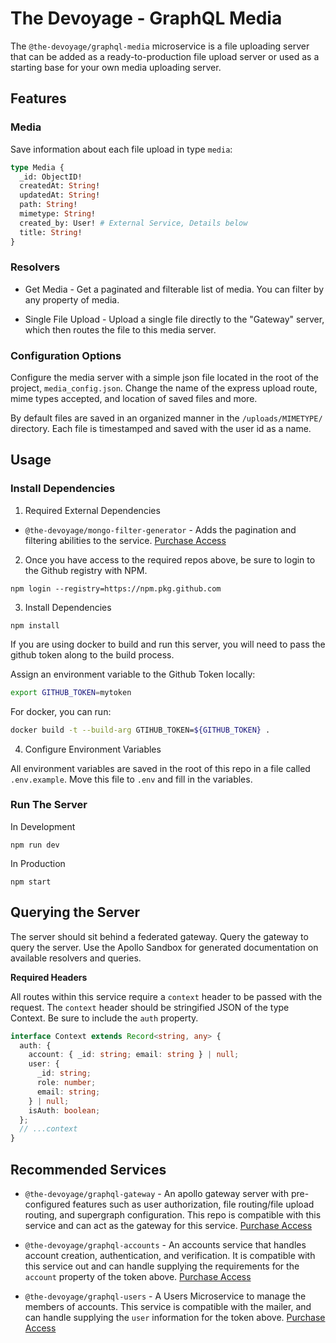 # The Devoyage - GraphQL Media

The `@the-devoyage/graphql-media` microservice is a file uploading server that can be added as a ready-to-production file upload server or used as a starting base for your own media uploading server.

## Features

### Media

Save information about each file upload in type `media`:

```graphql
type Media {
  _id: ObjectID!
  createdAt: String!
  updatedAt: String!
  path: String!
  mimetype: String!
  created_by: User! # External Service, Details below
  title: String!
}
```

### Resolvers

- Get Media - Get a paginated and filterable list of media. You can filter by any property of media.

- Single File Upload - Upload a single file directly to the "Gateway" server, which then routes the file to this media server.

### Configuration Options

Configure the media server with a simple json file located in the root of the project, `media_config.json`. Change the name of the express upload route, mime types accepted, and location of saved files and more.

By default files are saved in an organized manner in the `/uploads/MIMETYPE/` directory. Each file is timestamped and saved with the user id as a name.

## Usage

### Install Dependencies

1. Required External Dependencies

- `@the-devoyage/mongo-filter-generator` - Adds the pagination and filtering abilities to the service. [Purchase Access](https://basetools.io/checkout/vyOL9ATx)

2. Once you have access to the required repos above, be sure to login to the Github registry with NPM.

```
npm login --registry=https://npm.pkg.github.com
```

3. Install Dependencies

```
npm install
```

If you are using docker to build and run this server, you will need to pass the github token along to the build process.

Assign an environment variable to the Github Token locally:

```bash
export GITHUB_TOKEN=mytoken
```

For docker, you can run:

```bash
docker build -t --build-arg GTIHUB_TOKEN=${GITHUB_TOKEN} .
```

4. Configure Environment Variables

All environment variables are saved in the root of this repo in a file called `.env.example`. Move this file to `.env` and fill in the variables.

### Run The Server

In Development

```
npm run dev
```

In Production

```
npm start
```

## Querying the Server

The server should sit behind a federated gateway. Query the gateway to query the server. Use the Apollo Sandbox for generated documentation on available resolvers and queries.

**Required Headers**

All routes within this service require a `context` header to be passed with the request. The `context` header should be stringified JSON of the type Context. Be sure to include the `auth` property.

```ts
interface Context extends Record<string, any> {
  auth: {
    account: { _id: string; email: string } | null;
    user: {
      _id: string;
      role: number;
      email: string;
    } | null;
    isAuth: boolean;
  };
  // ...context
}
```

## Recommended Services

- `@the-devoyage/graphql-gateway` - An apollo gateway server with pre-configured features such as user authorization, file routing/file upload routing, and supergraph configuration. This repo is compatible with this service and can act as the gateway for this service. [Purchase Access](https://basetools.io/checkout/XGUVNNGr)

- `@the-devoyage/graphql-accounts` - An accounts service that handles account creation, authentication, and verification. It is compatible with this service out and can handle supplying the requirements for the `account` property of the token above. [Purchase Access](https://basetools.io/checkout/v0cv56df)

- `@the-devoyage/graphql-users` - A Users Microservice to manage the members of accounts. This service is compatible with the mailer, and can handle supplying the `user` information for the token above. [Purchase Access](https://basetools.io/checkout/dQe81uv0)
